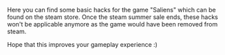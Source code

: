 Here you can find some basic hacks for the game "Saliens" which can be found on the steam store. Once the steam summer sale ends, these hacks won't be applicable anymore as the game would have been removed from steam. 

Hope that this improves your gameplay experience :)
